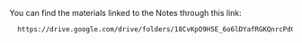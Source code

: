You can find the materials linked to the Notes through this link:

```bash
  https://drive.google.com/drive/folders/18CvKpO9H5E_6o6lDYafRGKQnrcPdCX3k?usp=sharing
```
